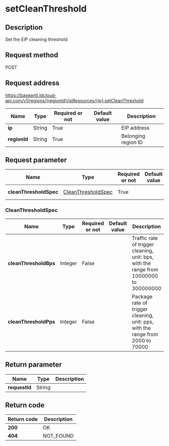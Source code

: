 # setCleanThreshold


## Description
Set the EIP cleaning threshold

## Request method
POST

## Request address
https://baseanti.jdcloud-api.com/v1/regions/{regionId}/ipResources/{ip}:setCleanThreshold

|Name|Type|Required or not|Default value|Description|
|---|---|---|---|---|
|**ip**|String|True||EIP address|
|**regionId**|String|True||Belonging region ID|

## Request parameter
|Name|Type|Required or not|Default value|Description|
|---|---|---|---|---|
|**cleanThresholdSpec**|[CleanThresholdSpec](##CleanThresholdSpec)|True||cc parameter|

### <a name="CleanThresholdSpec">CleanThresholdSpec</a>
|Name|Type|Required or not|Default value|Description|
|---|---|---|---|---|
|**cleanThresholdBps**|Integer|False||Traffic rate of trigger cleaning, unit: bps, with the range from 10000000 to 300000000|
|**cleanThresholdPps**|Integer|False||Package rate of trigger cleaning, unit: pps, with the range from 2000 to 70000|

## Return parameter
|Name|Type|Description|
|---|---|---|
|**requestId**|String||



## Return code
|Return code|Description|
|---|---|
|**200**|OK|
|**404**|NOT_FOUND|
